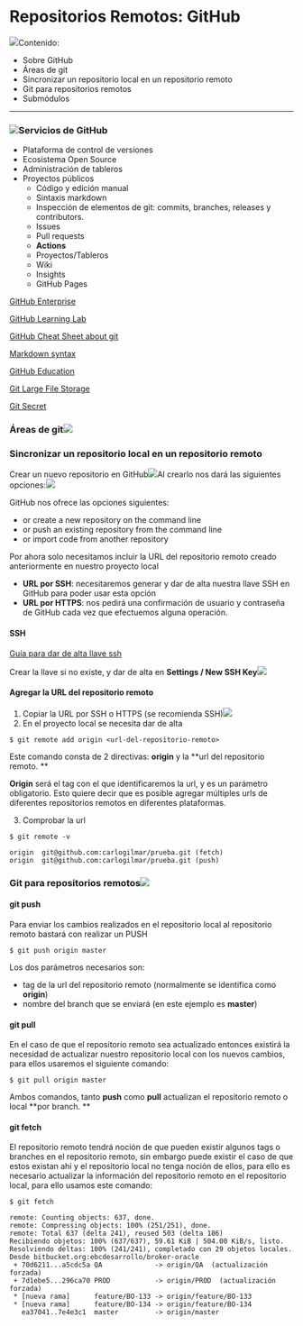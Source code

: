 # Repositorios Remotos: GitHub

![](/assets/github2.png)Contenido:

* Sobre GitHub
* Áreas de git
* Sincronizar un repositorio local en un repositorio remoto
* Git para repositorios remotos
* Submódulos

---

### ![](/assets/github1.png)Servicios de GitHub

* Plataforma de control de versiones
* Ecosistema Open Source
* Administración de tableros
* Proyectos públicos
  * Código y edición manual
  * Sintaxis markdown 
  * Inspección de elementos de git: commits, branches, releases y contributors. 
  * Issues
  * Pull requests
  * **Actions**
  * Proyectos/Tableros
  * Wiki
  * Insights 
  * GitHub Pages

[GitHub Enterprise](https://github.com/enterprise)

[GitHub Learning Lab](https://lab.github.com/)

[GitHub Cheat Sheet about git](https://services.github.com/on-demand/downloads/github-git-cheat-sheet.pdf)

[Markdown syntax ](https://github.com/adam-p/markdown-here/wiki/Markdown-Cheatsheet)

[GitHub Education](https://education.github.com/)

[Git Large File Storage](https://git-lfs.github.com/)

[Git Secret](https://git-secret.io/)

### Áreas de git![](/assets/github3.png)

### Sincronizar un repositorio local en un repositorio remoto

Crear un nuevo repositorio en GitHub![](/assets/github4.png)Al crearlo nos dará las siguientes opciones:![](/assets/github5.png) 

GitHub nos ofrece las opciones siguientes:

* or create a new repository on the command line
* or push an existing repository from the command line
* or import code from another repository

Por ahora solo necesitamos incluir la URL del repositorio remoto creado anteriormente en nuestro proyecto local 

* **URL por SSH**: necesitaremos generar y dar de alta nuestra llave SSH en GitHub para poder usar esta opción
* **URL por HTTPS**: nos pedirá una confirmación de usuario y contraseña de GitHub cada vez que efectuemos alguna operación.

#### SSH

[Guía para dar de alta llave ssh ](https://help.github.com/en/articles/generating-a-new-ssh-key-and-adding-it-to-the-ssh-agent) 

Crear la llave si no existe, y dar de alta en **Settings / New SSH Key**![](/assets/github6.png)

#### Agregar la URL del repositorio remoto

1. Copiar la URL por SSH o HTTPS \(se recomienda SSH\)![](/assets/github7.png)
2. En el proyecto local se necesita dar de alta 

```
$ git remote add origin <url-del-repositorio-remoto>
```

Este comando consta de 2 directivas: **origin** y la **url del repositorio remoto. **

**Origin** será el tag con el que identificaremos la url, y es un parámetro obligatorio. Esto quiere decir que es posible agregar múltiples urls de diferentes repositorios remotos en diferentes plataformas. 

3. Comprobar la url

```
$ git remote -v

origin	git@github.com:carlogilmar/prueba.git (fetch)
origin	git@github.com:carlogilmar/prueba.git (push)

```

### Git para repositorios remotos![](/assets/github9.png)

#### git push 

Para enviar los cambios realizados en el repositorio local al repositorio remoto bastará con realizar un PUSH

```
$ git push origin master
```

Los dos parámetros necesarios son:

* tag de la url del repositorio remoto \(normalmente se identifica como **origin**\)
* nombre del branch que se enviará \(en este ejemplo es **master**\)

#### git pull

En el caso de que el repositorio remoto sea actualizado entonces existirá la necesidad de actualizar nuestro repositorio local con los nuevos cambios, para ellos usaremos el siguiente comando:

```
$ git pull origin master
```

Ambos comandos, tanto **push** como **pull** actualizan el repositorio remoto o local **por branch. **

#### git fetch

El repositorio remoto tendrá noción de que pueden existir algunos tags o branches en el repositorio remoto, sin embargo puede existir el caso de que estos existan ahí y el repositorio local no tenga noción de ellos, para ello es necesario actualizar la información del repositorio remoto en el repositorio local, para ello usamos este comando:

```
$ git fetch

remote: Counting objects: 637, done.
remote: Compressing objects: 100% (251/251), done.
remote: Total 637 (delta 241), reused 503 (delta 186)
Recibiendo objetos: 100% (637/637), 59.61 KiB | 504.00 KiB/s, listo.
Resolviendo deltas: 100% (241/241), completado con 29 objetos locales.
Desde bitbucket.org:ebcdesarrollo/broker-oracle
 + 70d6211...a5cdc5a QA             -> origin/QA  (actualización forzada)
 + 7d1ebe5...296ca70 PROD           -> origin/PROD  (actualización forzada)
 * [nueva rama]      feature/BO-133 -> origin/feature/BO-133
 * [nueva rama]      feature/BO-134 -> origin/feature/BO-134
   ea37041..7e4e3c1  master         -> origin/master
```



